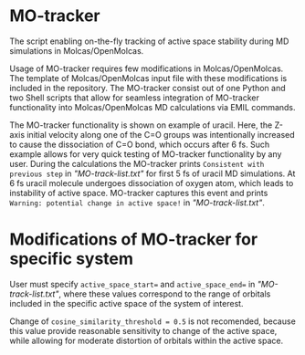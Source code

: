# MO-tracker
The script enabling on-the-fly tracking of active space stability during MD simulations in Molcas/OpenMolcas.

Usage of MO-tracker requires few modifications in Molcas/OpenMolcas. The template of Molcas/OpenMolcas input file with these modifications is included in the repository. The MO-tracker consist out of one Python and two Shell scripts that allow for seamless integration of MO-tracker functionality into Molcas/OpenMolcas MD calculations via EMIL commands.

The MO-tracker functionality is shown on example of uracil. Here, the Z-axis initial velocity along one of the C=O groups was intentionally increased to cause the dissociation of C=O bond, which occurs after 6 fs. Such example allows for very quick testing of MO-tracker functionality by any user. During the calculations the MO-tracker prints `Consistent with previous step` in _"MO-track-list.txt"_ for first 5 fs of uracil MD simulations. At 6 fs uracil molecule undergoes dissociation of oxygen atom, which leads to instability of active space. MO-tracker captures this event and prints `Warning: potential change in active space!` in  _"MO-track-list.txt"_.

# Modifications of MO-tracker for specific system

User must specify `active_space_start=` and `active_space_end=` in _"MO-track-list.txt"_, where these values correspond to the range of orbitals included in the specific active space of the system of interest. 

Change of `cosine_similarity_threshold = 0.5` is not recomended, because this value provide reasonable sensitivity to change of the active space, while allowing for moderate distortion of orbitals within the active space.
